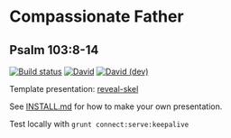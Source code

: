 # Compassionate Father
## Psalm 103:8-14

[![Build status](https://github.com/sermons/compassion/actions/workflows/build.yml/badge.svg)](https://github.com/sermons/compassion/actions/workflows/build.yml)
[![David](https://img.shields.io/david/sermons/compassion)](https://david-dm.org/sermons/compassion)
[![David (dev)](https://img.shields.io/david/dev/sermons/compassion)](https://david-dm.org/sermons/compassion?type=dev)

Template presentation: [reveal-skel](https://github.com/sermons/reveal-skel)

See [INSTALL.md](INSTALL.md)
for how to make your own presentation.

Test locally with `grunt connect:serve:keepalive`
